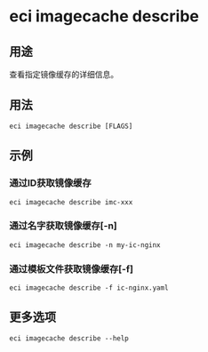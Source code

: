 # eci imagecache describe

## 用途
查看指定镜像缓存的详细信息。

## 用法
```
eci imagecache describe [FLAGS]
```

## 示例
### 通过ID获取镜像缓存
```
eci imagecache describe imc-xxx
```

### 通过名字获取镜像缓存[-n]
```
eci imagecache describe -n my-ic-nginx
```

### 通过模板文件获取镜像缓存[-f]
```
eci imagecache describe -f ic-nginx.yaml
```

## 更多选项
```
eci imagecache describe --help
```

